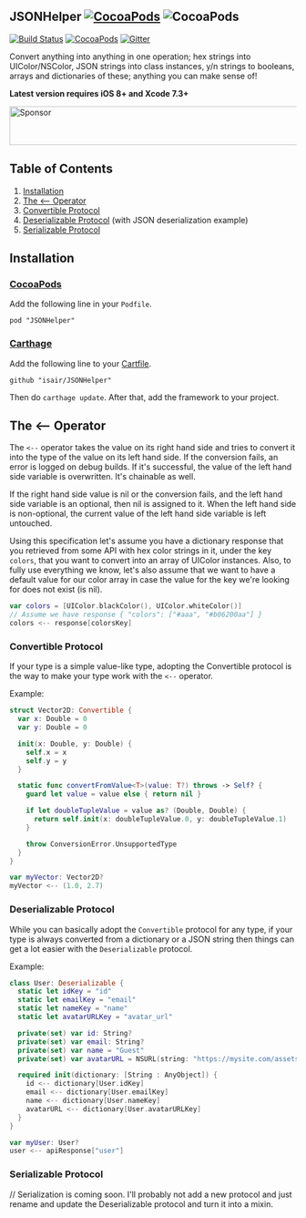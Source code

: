 JSONHelper [![CocoaPods](https://img.shields.io/cocoapods/l/JSONHelper.svg)](https://github.com/isair/JSONHelper/blob/master/LICENSE) ![CocoaPods](https://img.shields.io/cocoapods/p/JSONHelper.svg)
-----

[![Build Status](https://travis-ci.org/isair/JSONHelper.svg?branch=master)](https://travis-ci.org/isair/JSONHelper)
[![CocoaPods](https://img.shields.io/cocoapods/v/JSONHelper.svg)](https://cocoapods.org/pods/JSONHelper)
[![Gitter](https://badges.gitter.im/JOINCHAT.svg)](https://gitter.im/isair/JSONHelper?utm_source=badge&utm_medium=badge&utm_campaign=pr-badge&utm_content=badge)

Convert anything into anything in one operation; hex strings into UIColor/NSColor, JSON strings into class instances, y/n strings to booleans, arrays and dictionaries of these; anything you can make sense of!

__Latest version requires iOS 8+ and Xcode 7.3+__

<a target='_blank' rel='nofollow' href='https://app.codesponsor.io/link/aHZuH6shEL9HHDhoj4sgJJga/isair/JSONHelper'>
  <img alt='Sponsor' width='888' height='68' src='https://app.codesponsor.io/embed/aHZuH6shEL9HHDhoj4sgJJga/isair/JSONHelper.svg' />
</a>

## Table of Contents

1. [Installation](#installation)
2. [The <-- Operator](#the----operator)
3. [Convertible Protocol](#convertible-protocol)
4. [Deserializable Protocol](#deserializable-protocol) (with JSON deserialization example)
5. [Serializable Protocol](#serializable-protocol)

## Installation

### [CocoaPods](https://github.com/CocoaPods/CocoaPods)

Add the following line in your `Podfile`.

```
pod "JSONHelper"
```

### [Carthage](https://github.com/Carthage/Carthage#installing-carthage)

Add the following line to your [Cartfile](https://github.com/Carthage/Carthage/blob/master/Documentation/Artifacts.md#cartfile).

```
github "isair/JSONHelper"
```

Then do `carthage update`. After that, add the framework to your project.

## The <-- Operator

The `<--` operator takes the value on its right hand side and tries to convert it into the type of the value on its left hand side. If the conversion fails, an error is logged on debug builds. If it's successful, the value of the left hand side variable is overwritten. It's chainable as well.

If the right hand side value is nil or the conversion fails, and the left hand side variable is an optional, then nil is assigned to it. When the left hand side is non-optional, the current value of the left hand side variable is left untouched.

Using this specification let's assume you have a dictionary response that you retrieved from some API with hex color strings in it, under the key `colors`, that you want to convert into an array of UIColor instances. Also, to fully use everything we know, let's also assume that we want to have a default value for our color array in case the value for the key we're looking for does not exist (is nil).

```swift
var colors = [UIColor.blackColor(), UIColor.whiteColor()]
// Assume we have response { "colors": ["#aaa", "#b06200aa"] }
colors <-- response[colorsKey]
```

### Convertible Protocol

If your type is a simple value-like type, adopting the Convertible protocol is the way to make your type work with the `<--` operator.

Example:
```swift
struct Vector2D: Convertible {
  var x: Double = 0
  var y: Double = 0

  init(x: Double, y: Double) {
    self.x = x
    self.y = y
  }

  static func convertFromValue<T>(value: T?) throws -> Self? {
    guard let value = value else { return nil }

    if let doubleTupleValue = value as? (Double, Double) {
      return self.init(x: doubleTupleValue.0, y: doubleTupleValue.1)
    }

    throw ConversionError.UnsupportedType
  }
}
```

```swift
var myVector: Vector2D?
myVector <-- (1.0, 2.7)
```

### Deserializable Protocol

While you can basically adopt the `Convertible` protocol for any type, if your type is always converted from a dictionary or a JSON string then things can get a lot easier with the `Deserializable` protocol.

Example:
```swift
class User: Deserializable {
  static let idKey = "id"
  static let emailKey = "email"
  static let nameKey = "name"
  static let avatarURLKey = "avatar_url"

  private(set) var id: String?
  private(set) var email: String?
  private(set) var name = "Guest"
  private(set) var avatarURL = NSURL(string: "https://mysite.com/assets/default-avatar.png")

  required init(dictionary: [String : AnyObject]) {
    id <-- dictionary[User.idKey]
    email <-- dictionary[User.emailKey]
    name <-- dictionary[User.nameKey]
    avatarURL <-- dictionary[User.avatarURLKey]
  }
}
```

```swift
var myUser: User?
user <-- apiResponse["user"]
```

### Serializable Protocol

// Serialization is coming soon. I'll probably not add a new protocol and just rename and update the Deserializable protocol and turn it into a mixin.
